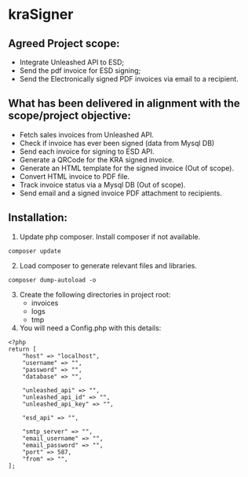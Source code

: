 # kraSigner
## Agreed Project scope: 

- Integrate Unleashed API to ESD;
- Send the pdf invoice for ESD signing;
- Send the Electronically signed PDF invoices via email to a recipient.

## What has been delivered in alignment with the scope/project objective:

- Fetch sales invoices from Unleashed API.
- Check if invoice has ever been signed (data from Mysql DB)
- Send each invoice for signing to ESD API.
- Generate a QRCode for the KRA signed invoice.
- Generate an HTML template for the signed invoice (Out of scope).
- Convert HTML invoice to PDF file.
- Track invoice status via a Mysql DB (Out of scope).
- Send email and a signed invoice PDF attachment to recipients.

## Installation:
1. Update php composer. Install composer if not available. 
```
composer update
```
2. Load composer to generate relevant files and libraries.
```
composer dump-autoload -o
```
3. Create the following directories in project root:
    - invoices
    - logs
    - tmp
4. You will need a Config.php with this details:
```
<?php
return [
	"host" => "localhost",
	"username" => "",
	"password" => "",
	"database" => "",

	"unleashed_api" => "",
	"unleashed_api_id" => "",
	"unleashed_api_key" => "",

	"esd_api" => "",

	"smtp_server" => "",
	"email_username" => "",
	"email_password" => "",
	"port" => 587,
	"from" => "",
];
```
